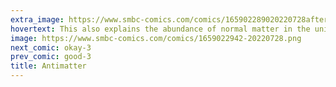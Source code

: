 ```yaml
---
extra_image: https://www.smbc-comics.com/comics/165902289020220728after.png
hovertext: This also explains the abundance of normal matter in the universe is the result of a battle against the Diraculons.
image: https://www.smbc-comics.com/comics/1659022942-20220728.png
next_comic: okay-3
prev_comic: good-3
title: Antimatter
---
```


